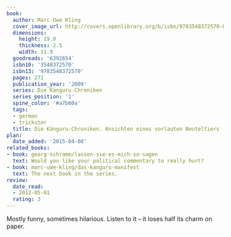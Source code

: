 ```yaml
---
book:
  author: Marc-Uwe Kling
  cover_image_url: http://covers.openlibrary.org/b/isbn/9783548372570-L.jpg
  dimensions:
    height: 19.0
    thickness: 2.5
    width: 11.9
  goodreads: '6392654'
  isbn10: '3548372570'
  isbn13: '9783548372570'
  pages: 271
  publication_year: '2009'
  series: Die Känguru-Chroniken
  series_position: '1'
  spine_color: '#a7b60a'
  tags:
  - german
  - trickster
  title: Die Känguru-Chroniken. Ansichten eines vorlauten Beuteltiers
plan:
  date_added: '2015-04-08'
related_books:
- book: georg-schramm/lassen-sie-es-mich-so-sagen
  text: Would you like your political commentary to really hurt?
- book: marc-uwe-kling/das-kanguru-manifest
  text: The next book in the series.
review:
  date_read:
  - 2012-05-01
  rating: 3
---
```

Mostly funny, sometimes hilarious. Listen to it – it loses half its charm on paper.
